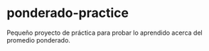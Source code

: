 # ponderado-practice

Pequeño proyecto de práctica para probar lo aprendido acerca del promedio ponderado.
